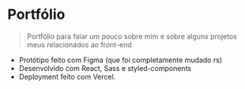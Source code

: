 # Portfólio

> Portfólio para falar um pouco sobre mim e sobre alguns projetos meus relacionados ao front-end

- Protótipo feito com Figma (que foi completamente mudado rs)
- Desenvolvido com React, Sass e styled-components
- Deployment feito com Vercel.
